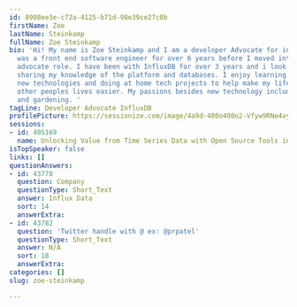 ```yaml
---
id: 8908ee3e-c72a-4125-b71d-98e39ce27c0b
firstName: Zoe
lastName: Steinkamp
fullName: Zoe Steinkamp
bio: 'Hi! My name is Zoe Steinkamp and I am a developer Advocate for influxData. I
  was a front end software engineer for over 6 years before I moved into a developer
  advocate role. I have been with InfluxDB for over 3 years and i look forward to
  sharing my knowledge of the platform and databases. I enjoy learning about awesome
  new technologies and doing at home tech projects to help make my life as well as
  other peoples lives easier. My passions besides new technology include traveling
  and gardening. '
tagLine: Developer Advocate InfluxDB
profilePicture: https://sessionize.com/image/4a9d-400o400o2-Vfyw9RNe4vyRBh5DqK5aBL.jpg
sessions:
- id: 405169
  name: Unlocking Value from Time Series Data with Open Source Tools in Java
isTopSpeaker: false
links: []
questionAnswers:
- id: 43778
  question: Company
  questionType: Short_Text
  answer: Influx Data
  sort: 14
  answerExtra: 
- id: 43782
  question: 'Twitter handle with @ ex: @prpatel'
  questionType: Short_Text
  answer: N/A
  sort: 18
  answerExtra: 
categories: []
slug: zoe-steinkamp

---
```

